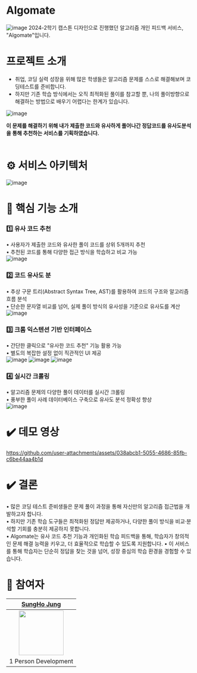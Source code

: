 # Algomate
![image](https://github.com/user-attachments/assets/10951a4f-5d91-4531-a1ee-389c8a21669d)
2024-2학기 캡스톤 디자인으로 진행했던 알고리즘 개인 피드백 서비스, "Algomate"입니다.

# 프로젝트 소개

- 취업, 코딩 실력 성장을 위해 많은 학생들은 알고리즘 문제를 스스로 해결해보며 코딩테스트를 준비합니다.<br>
- 하지만 기존 학습 방식에서는 오직 최적화된 풀이를 참고할 뿐, 나의 풀이방향으로 해결하는 방법으로 배우기 어렵다는 한계가 있습니다.<br>

![image](https://github.com/user-attachments/assets/a14c872a-3cab-414a-8607-4c36a8f3ed13)

<b>이 문제를 해결하기 위해 내가 제출한 코드와 유사하게 풀어나간 정답코드를 유사도분석을 통해 추천하는 서비스를 기획하였습니다.</b><br><br>

# ⚙️ 서비스 아키텍처
![image](https://github.com/user-attachments/assets/e7e825ff-2877-4a18-97a6-7625ee2a914e)

# 🔎 핵심 기능 소개
### 1️⃣ 유사 코드 추천<br>
• 사용자가 제출한 코드와 유사한 풀이 코드를 상위 5개까지 추천<br>
• 추천된 코드를 통해 다양한 접근 방식을 학습하고 비교 가능<br>
![image](https://github.com/user-attachments/assets/b5499b94-2bc8-4c73-9e7e-c441c049b8c1)

### 2️⃣ 코드 유사도 분<br>
• 추상 구문 트리(Abstract Syntax Tree, AST)를 활용하여 코드의 구조와 알고리즘 흐름 분석<br>
• 단순한 문자열 비교를 넘어, 실제 풀이 방식의 유사성을 기준으로 유사도를 계산<br>
![image](https://github.com/user-attachments/assets/93983a4a-9c1d-4ca7-ace9-331409dfa10c)

### 3️⃣ 크롬 익스텐션 기반 인터페이스<br>
• 간단한 클릭으로 "유사한 코드 추천" 기능 활용 가능<br>
• 별도의 복잡한 설정 없이 직관적인 UI 제공<br>
![image](https://github.com/user-attachments/assets/d09852ef-f2f7-4102-bfae-dd34c461c3a3)
![image](https://github.com/user-attachments/assets/af1db93c-4d02-4b75-a021-b5987872c775)
![image](https://github.com/user-attachments/assets/547ed5ec-4c52-4d3f-b7ef-0028d3226e75)

### 4️⃣ 실시간 크롤링
• 알고리즘 문제의 다양한 풀이 데이터를 실시간 크롤링<br>
• 풍부한 풀이 사례 데이터베이스 구축으로 유사도 분석 정확성 향상<br>
![image](https://github.com/user-attachments/assets/e23447b7-f896-421a-aa74-adc837198862)

# ✔️ 데모 영상
https://github.com/user-attachments/assets/038abcb1-5055-4686-85fb-c6be44aa4b1d

# ✔️ 결론
• 많은 코딩 테스트 준비생들은 문제 풀이 과정을 통해 자신만의 알고리즘 접근법을 개발하고자 합니다.<br>
• 하지만 기존 학습 도구들은 최적화된 정답만 제공하거나, 다양한 풀이 방식을 비교·분석할 기회를 충분히 제공하지 못합니다.<br>
• Algomate는 유사 코드 추천 기능과 개인화된 학습 피드백을 통해, 학습자가 창의적인 문제 해결 능력을 키우고, 더 효율적으로 학습할 수 있도록 지원합니다.
• 이 서비스를 통해 학습자는 단순히 정답을 찾는 것을 넘어, 성장 중심의 학습 환경을 경험할 수 있습니다.

# 💬 참여자

|[SungHo Jung](https://github.com/Seongho5356)|
|:-:|
|<img src='https://avatars.githubusercontent.com/Seongho5356' height=120 width=120></img>|
|1 Person Development|

